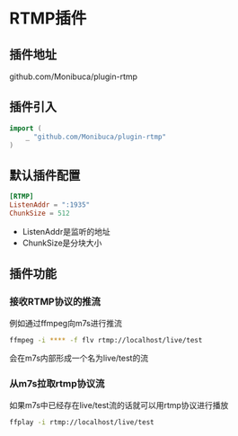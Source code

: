 # RTMP插件

## 插件地址

github.com/Monibuca/plugin-rtmp

## 插件引入
```go
import (
    _ "github.com/Monibuca/plugin-rtmp"
)
```

## 默认插件配置

```toml
[RTMP]
ListenAddr = ":1935"
ChunkSize = 512
```

- ListenAddr是监听的地址
- ChunkSize是分块大小

## 插件功能

### 接收RTMP协议的推流

例如通过ffmpeg向m7s进行推流

```bash
ffmpeg -i **** -f flv rtmp://localhost/live/test
```

会在m7s内部形成一个名为live/test的流

### 从m7s拉取rtmp协议流
如果m7s中已经存在live/test流的话就可以用rtmp协议进行播放
```bash
ffplay -i rtmp://localhost/live/test
```